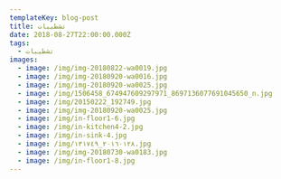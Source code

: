 ```yaml
---
templateKey: blog-post
title: تشطيبات
date: 2018-08-27T22:00:00.000Z
tags:
  - تشطيبات
images:
  - image: /img/img-20180822-wa0019.jpg
  - image: /img/img-20180920-wa0016.jpg
  - image: /img/img-20180920-wa0025.jpg
  - image: /img/1506458_674947609297971_8697136077691045650_n.jpg
  - image: /img/20150222_192749.jpg
  - image: /img/img-20180920-wa0025.jpg
  - image: /img/in-floor1-6.jpg
  - image: /img/in-kitchen4-2.jpg
  - image: /img/in-sink-4.jpg
  - image: /img/٢٠١٦٠١٢٨_١٣١٧٤٩.jpg
  - image: /img/img-20180730-wa0183.jpg
  - image: /img/in-floor1-8.jpg
---
```


